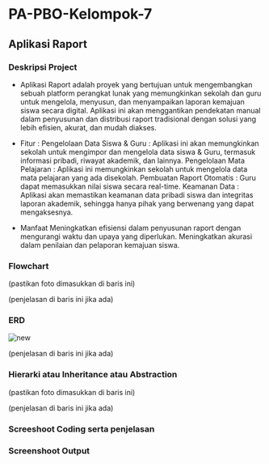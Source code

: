 # PA-PBO-Kelompok-7

## Aplikasi Raport

### Deskripsi Project
- Aplikasi Raport  adalah proyek yang bertujuan untuk mengembangkan sebuah platform perangkat lunak yang memungkinkan sekolah dan guru untuk mengelola, menyusun, dan menyampaikan laporan kemajuan siswa secara digital. Aplikasi ini akan menggantikan pendekatan manual dalam penyusunan dan distribusi raport tradisional dengan solusi yang lebih efisien, akurat, dan mudah diakses.

- Fitur : 
Pengelolaan Data Siswa & Guru : Aplikasi ini akan memungkinkan sekolah untuk mengimpor dan mengelola data siswa & Guru, termasuk informasi pribadi, riwayat akademik, dan lainnya.
Pengelolaan Mata Pelajaran    : Aplikasi ini memungkinkan sekolah untuk mengelola data mata pelajaran yang ada disekolah.
Pembuatan Raport Otomatis     : Guru dapat memasukkan nilai siswa secara real-time. 
Keamanan Data                 : Aplikasi akan memastikan keamanan data pribadi siswa dan integritas laporan akademik, sehingga hanya pihak yang berwenang yang dapat mengaksesnya.

- Manfaat
Meningkatkan efisiensi dalam penyusunan raport dengan mengurangi waktu dan upaya yang diperlukan.
Meningkatkan akurasi dalam penilaian dan pelaporan kemajuan siswa.

### Flowchart

(pastikan foto dimasukkan di baris ini)

(penjelasan di baris ini jika ada)

### ERD

![new](https://github.com/PA-PBO-Kelompok-7/Kelompok-7-PA-PBO/assets/122207319/9fb8cde1-4aae-40b5-8f79-94f541b45545)

(penjelasan di baris ini jika ada)

### Hierarki atau Inheritance atau Abstraction

(pastikan foto dimasukkan di baris ini)

(penjelasan di baris ini jika ada)

### Screeshoot Coding serta penjelasan

### Screenshoot Output

